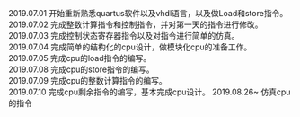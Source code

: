 2019.07.01 开始重新熟悉quartus软件以及vhdl语言，以及做Load和store指令。  
2019.07.02 完成整数计算指令和控制指令，并对第一天的指令进行修改。  
2019.07.03 完成控制状态寄存器指令以及对指令进行简单的仿真。  
2019.07.04 完成简单的结构化的cpu设计，做模块化cpu的准备工作。  
2019.07.05 完成cpu的load指令的编写。   
2019.07.08 完成cpu的store指令的编写。  
2019.07.09 完成cpu的整数计算指令的编写。  
2019.07.10 完成cpu剩余指令的编写，基本完成cpu设计。
2019.08.26~ 仿真cpu的指令
